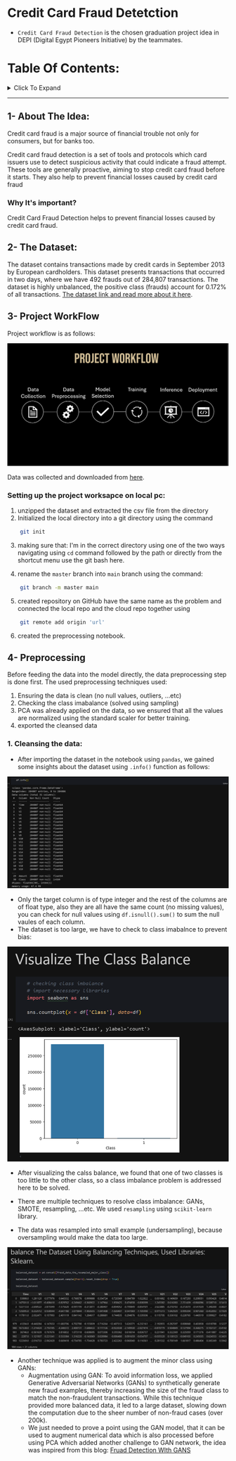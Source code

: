 # Credit Card Fraud Detetction

- `Credit Card Fraud Detection` is the chosen graduation project idea in DEPI (Digital Egypt Pioneers Initiative) by the teammates.
  
# Table Of Contents:

<Details><summary> Click To Expand</summary>

1. [About The Idea](#1--about-the-idea)
2. [The Dataset](#2--the-dataset)
3. [Project WorkFlow](#3--project-workflow)
4. [Data Preprocessing](#4--preprocessing)
5. [Model Selection And Training]()
6. [Inference And Evaluation]()
7. [Model Deployment]()
8. [Workflow]()
9.  [Acknowledgements]()

</Details>

----

## 1- About The Idea:

Credit card fraud is a major source of financial trouble not only for consumers, but for banks too. 

Credit card fraud detection is a set of tools and protocols which card issuers use to detect suspicious activity that could indicate a fraud attempt. These tools are generally proactive, aiming to stop credit card fraud before it starts. They also help to prevent financial losses caused by credit card fraud

### Why It's important?

Credit Card Fraud Detection helps to prevent financial losses caused by credit card fraud.

## 2- The Dataset:

The dataset contains transactions made by credit cards in September 2013 by European cardholders.
This dataset presents transactions that occurred in two days, where we have 492 frauds out of 284,807 transactions. The dataset is highly unbalanced, the positive class (frauds) account for 0.172% of all transactions. [The dataset link and read more about it here](https://www.kaggle.com/datasets/mlg-ulb/creditcardfraud).

## 3- Project WorkFlow

Project workflow is as follows:

![Project Workflow](/project%20workflow.png)

Data was collected and downloaded from [here](https://www.kaggle.com/datasets/mlg-ulb/creditcardfraud).

### Setting up the project worksapce on local pc:

1.  unzipped the dataset and extracted the csv file from the directory
2. Initialized the local directory into a git directory using the command 

```sh
    git init
```

3. making sure that: I'm in the correct directory using one of the two ways navigating using `cd` command followed by the path or directly from the shortcut menu use the git bash here.

4. rename the `master` branch into `main` branch using the command:
   
```sh
    git branch -m master main
```

5. created repository on GitHub have the same name as the problem and connected the local repo and the cloud repo together using 
```sh
    git remote add origin 'url' 
```
6. created the preprocessing notebook.

## 4- Preprocessing

Before feeding the data into the model directly, the data preprocessing step is done first. The used preprocessing techniques used:

1. Ensuring the data is clean (no null values, outliers, ...etc)
2. Checking the class imabalance (solved using sampling)
3. PCA was already applied on the data, so we ensured that all the values are normalized using the standard scaler for better training.
4. exported the cleansed data

### 1. Cleansing the data:
   
   - After importing the dataset in the notebook using `pandas`, we gained some insights about the dataset using `.info()` function as follows:
    
   ![dataset insights](/images/data%20insights.png) 

   - Only the target column is of type integer and the rest of the columns are of float type, also they are all have the same count (no missing values), you can check for null values using `df.isnull().sum()` to sum the null vaules of each column.
   - The dataset is too large, we have to check to class imabalnce to prevent bias:
   

   ![class imabalance](/images/class%20imbalance.png)


   - After visualizing the calss balance, we found that one of two classes is too little to the other class, so a class imbalance problem is addressed here to be solved.
   
   - There are multiple techniques to resolve class imbalance: GANs, SMOTE, resampling, ...etc. We used `resampling` using `scikit-learn` library.
   - The data was resampled into small example (undersampling), because oversampling would make the data too large.

   ![resampling](images/resampling.png) 

  - Another technique was applied is to augment the minor class using GANs:
    - Augmentation using GAN: To avoid information loss, we applied Generative Adversarial Networks (GANs) to synthetically generate new fraud examples, thereby increasing the size of the fraud class to match the non-fraudulent transactions. While this technique provided more balanced data, it led to a large dataset, slowing down the computation due to the sheer number of non-fraud cases (over 200k).
    - We just needed to prove a point using the GAN model, that it can be used to augment numerical data which is also processed before using PCA which added another challenge to GAN network, the idea was inspired from this blog: [Fruad Detection WIth GANS](https://towardsdatascience.com/fraud-detection-with-generative-adversarial-nets-gans-26bea360870d)   








